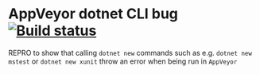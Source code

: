 # AppVeyor dotnet CLI bug [![Build status](https://ci.appveyor.com/api/projects/status/xklx740s41fqdqm2?svg=true)](https://ci.appveyor.com/project/bergmeister/appveyor-dotnetcli-bug)
REPRO to show that calling `dotnet new` commands such as e.g. `dotnet new mstest` or `dotnet new xunit` throw an error when being run in `AppVeyor`
